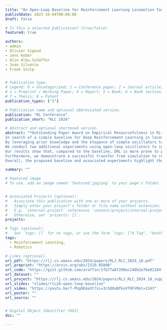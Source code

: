 ```yaml
---
title: "An Open-Loop Baseline for Reinforcement Learning Locomotion Tasks"
publishDate: 2023-10-04T00:00:00
draft: false

# Is this a selected publication? (true/false)
featured: true

authors:
- admin
- Olivier Sigaud
- Jens Kober
- Alin Albu-Schäffer
- Joao Silvério
- Freek Stulp


# Publication type.
# Legend: 0 = Uncategorized; 1 = Conference paper; 2 = Journal article;
# 3 = Preprint / Working Paper; 4 = Report; 5 = Book; 6 = Book section;
# 7 = Thesis; 8 = Patent
publication_types: ["1"]

# Publication name and optional abbreviated version.
publication: "RL Conference"
publication_short: "RLC 2024"

# Abstract and optional shortened version.
abstract: "*Outstanding Paper Award on Empirical Resourcefulness in RL* <br>
In search of a simple baseline for Deep Reinforcement Learning in locomotion tasks, we propose a model-free open-loop strategy.
By leveraging prior knowledge and the elegance of simple oscillators to generate periodic joint motions, it achieves respectable performance in five different locomotion environments, with a number of tunable parameters that is a tiny fraction of the thousands typically required by DRL algorithms.
We conduct two additional experiments using open-loop oscillators to identify current shortcomings of these algorithms.
Our results show that, compared to the baseline, DRL is more prone to performance degradation when exposed to sensor noise or failure.
Furthermore, we demonstrate a successful transfer from simulation to reality using an elastic quadruped, where RL fails without randomization or reward engineering.
Overall, the proposed baseline and associated experiments highlight the existing limitations of DRL for robotic applications, provide insights on how to address them, and encourage reflection on the costs of complexity and generality."

summary: ""

# Featured image
# To use, add an image named `featured.jpg/png` to your page's folder.


# Associated Projects (optional).
#   Associate this publication with one or more of your projects.
#   Simply enter your project's folder or file name without extension.
#   E.g. `internal-project` references `content/project/internal-project/index.md`.
#   Otherwise, set `projects: []`.
projects:

# Tags (optional).
#   Set `tags: []` for no tags, or use the form `tags: ["A Tag", "Another Tag"]` for one or more tags.
tags:
  - Reinforcement Learning,
  - Robotics

# Links (optional).
url_pdf: "https://rlj.cs.umass.edu/2024/papers/RLJ_RLC_2024_18.pdf"
url_preprint: "https://arxiv.org/abs/2310.05808"
url_code: "https://gist.github.com/araffin/1fb77a8f290ac248b2e76e01164f21e0"
url_dataset: ""
url_project: "https://rlj.cs.umass.edu/2024/papers/RLJ_RLC_2024_18_supp.zip"
url_slides: "slides/rlc24-open-loop-baseline"
url_video: "https://youtu.be/7-PUg9EAa3Y?si=3cSQOuNfkuVfOFVR&t=1343"
url_poster: ""
url_source: ""


# Digital Object Identifier (DOI)
doi: ""

---
```


